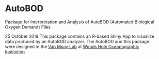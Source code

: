 # AutoBOD
Package for Interpretation and Analysis of AutoBOD (Automated Biological Oxygen Demand) Files

25 October 2019
This package contains an R-based Shiny App to visualize data produced by an AutoBOD analyzer. The AutoBOD and this package were designed in the [Van Mooy Lab](http://www.whoi.edu/page.do?pid=80356) at [Woods Hole Oceanographic Institution](http://www.whoi.edu/)

